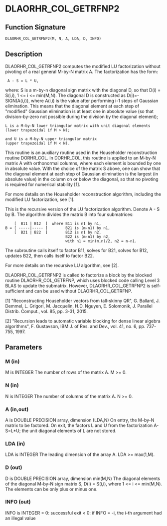 # DLAORHR_COL_GETRFNP2

## Function Signature

```fortran
DLAORHR_COL_GETRFNP2(M, N, A, LDA, D, INFO)
```

## Description


 DLAORHR_COL_GETRFNP2 computes the modified LU factorization without
 pivoting of a real general M-by-N matrix A. The factorization has
 the form:

     A - S = L * U,

 where:
    S is a m-by-n diagonal sign matrix with the diagonal D, so that
    D(i) = S(i,i), 1 <= i <= min(M,N). The diagonal D is constructed
    as D(i)=-SIGN(A(i,i)), where A(i,i) is the value after performing
    i-1 steps of Gaussian elimination. This means that the diagonal
    element at each step of "modified" Gaussian elimination is at
    least one in absolute value (so that division-by-zero not
    possible during the division by the diagonal element);

    L is a M-by-N lower triangular matrix with unit diagonal elements
    (lower trapezoidal if M > N);

    and U is a M-by-N upper triangular matrix
    (upper trapezoidal if M < N).

 This routine is an auxiliary routine used in the Householder
 reconstruction routine DORHR_COL. In DORHR_COL, this routine is
 applied to an M-by-N matrix A with orthonormal columns, where each
 element is bounded by one in absolute value. With the choice of
 the matrix S above, one can show that the diagonal element at each
 step of Gaussian elimination is the largest (in absolute value) in
 the column on or below the diagonal, so that no pivoting is required
 for numerical stability [1].

 For more details on the Householder reconstruction algorithm,
 including the modified LU factorization, see [1].

 This is the recursive version of the LU factorization algorithm.
 Denote A - S by B. The algorithm divides the matrix B into four
 submatrices:

        [  B11 | B12  ]  where B11 is n1 by n1,
    B = [ -----|----- ]        B21 is (m-n1) by n1,
        [  B21 | B22  ]        B12 is n1 by n2,
                               B22 is (m-n1) by n2,
                               with n1 = min(m,n)/2, n2 = n-n1.


 The subroutine calls itself to factor B11, solves for B21,
 solves for B12, updates B22, then calls itself to factor B22.

 For more details on the recursive LU algorithm, see [2].

 DLAORHR_COL_GETRFNP2 is called to factorize a block by the blocked
 routine DLAORHR_COL_GETRFNP, which uses blocked code calling
 Level 3 BLAS to update the submatrix. However, DLAORHR_COL_GETRFNP2
 is self-sufficient and can be used without DLAORHR_COL_GETRFNP.

 [1] "Reconstructing Householder vectors from tall-skinny QR",
     G. Ballard, J. Demmel, L. Grigori, M. Jacquelin, H.D. Nguyen,
     E. Solomonik, J. Parallel Distrib. Comput.,
     vol. 85, pp. 3-31, 2015.

 [2] "Recursion leads to automatic variable blocking for dense linear
     algebra algorithms", F. Gustavson, IBM J. of Res. and Dev.,
     vol. 41, no. 6, pp. 737-755, 1997.

## Parameters

### M (in)

M is INTEGER The number of rows of the matrix A. M >= 0.

### N (in)

N is INTEGER The number of columns of the matrix A. N >= 0.

### A (in,out)

A is DOUBLE PRECISION array, dimension (LDA,N) On entry, the M-by-N matrix to be factored. On exit, the factors L and U from the factorization A-S=L*U; the unit diagonal elements of L are not stored.

### LDA (in)

LDA is INTEGER The leading dimension of the array A. LDA >= max(1,M).

### D (out)

D is DOUBLE PRECISION array, dimension min(M,N) The diagonal elements of the diagonal M-by-N sign matrix S, D(i) = S(i,i), where 1 <= i <= min(M,N). The elements can be only plus or minus one.

### INFO (out)

INFO is INTEGER = 0: successful exit < 0: if INFO = -i, the i-th argument had an illegal value

